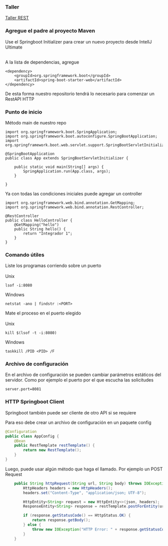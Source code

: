 ### Taller


<a href="https://docs.google.com/document/d/1eVsIclSsa5QXd2UZXWuFBEk5azrAltcGX1i1MuTqIJk/edit?usp=sharing">Taller REST</a>



### Agregue el padre al proyecto Maven


Use el Springboot Initializer para crear un nuevo proyecto desde IntellJ Ultimate </br></br>

A la lista de dependencias, agregue
```
<dependency>
    <groupId>org.springframework.boot</groupId>
    <artifactId>spring-boot-starter-web</artifactId>
</dependency>
```
De esta forma nuestro repositorio tendrá lo necesario para comenzar un RestAPI HTTP

### Punto de inicio
Método main de nuestro repo
```
import org.springframework.boot.SpringApplication;
import org.springframework.boot.autoconfigure.SpringBootApplication;
import org.springframework.boot.web.servlet.support.SpringBootServletInitializer;

@SpringBootApplication
public class App extends SpringBootServletInitializer {

    public static void main(String[] args) {
        SpringApplication.run(App.class, args);
    }

}
```

Ya con todas las condiciones iniciales puede agregar un controller
```
import org.springframework.web.bind.annotation.GetMapping;
import org.springframework.web.bind.annotation.RestController;

@RestController
public class HelloController {
    @GetMapping("hello")
    public String hello() {
        return "Integrador 1";
    }
}

```

### Comando útiles
Liste los programas corriendo sobre un puerto<br><br>
Unix
```
lsof -i:8080
```
Windows
```
netstat -ano | findstr :<PORT>
```

Mate el proceso en el puerto elegido<br><br>
Unix
```
kill $(lsof -t -i:8080)
```
Windows
```
taskkill /PID <PID> /F
```

### Archivo de configuración
En el archivo de configuración se pueden cambiar parámetros estáticos del servidor. Como por ejemplo el puerto por el que escucha las solicitudes
```
server.port=8081
```


### HTTP Springboot Client
Springboot también puede ser cliente de otro API si se requiere

Para eso debe crear un archivo de configuración en un paquete config
```java
@Configuration
public class AppConfig {
    @Bean
    public RestTemplate restTemplate() {
        return new RestTemplate();
    }
}
```
Luego, puede usar algún método que haga el llamado. Por ejemplo un POST Request
```java
    public String httpRequest(String url, String body) throws IOException {
        HttpHeaders headers = new HttpHeaders();
        headers.set("Content-Type", "application/json; UTF-8");

        HttpEntity<String> request = new HttpEntity<>(json, headers);
        ResponseEntity<String> response = restTemplate.postForEntity(url, request, String.class);

        if (response.getStatusCode() == HttpStatus.OK) {
            return response.getBody();
        } else {
            throw new IOException("HTTP Error: " + response.getStatusCode() + ", " + response.getBody());
        }
    }
```


